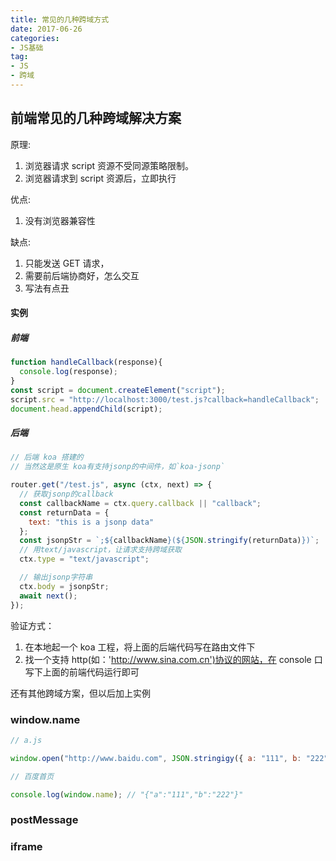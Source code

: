 ```yaml
---
title: 常见的几种跨域方式
date: 2017-06-26
categories:
- JS基础
tag: 
- JS
- 跨域
---
```


## 前端常见的几种跨域解决方案

原理:

1. 浏览器请求 script 资源不受同源策略限制。
2. 浏览器请求到 script 资源后，立即执行

优点:

1. 没有浏览器兼容性

缺点:

1. 只能发送 GET 请求，
2. 需要前后端协商好，怎么交互
3. 写法有点丑

#### 实例

##### 前端

```jsx harmony
function handleCallback(response){
  console.log(response);
}
const script = document.createElement("script");
script.src = "http://localhost:3000/test.js?callback=handleCallback";
document.head.appendChild(script);
```

##### 后端

```js
// 后端 koa 搭建的
// 当然这是原生 koa有支持jsonp的中间件，如`koa-jsonp`

router.get("/test.js", async (ctx, next) => {
  // 获取jsonp的callback
  const callbackName = ctx.query.callback || "callback";
  const returnData = {
    text: "this is a jsonp data"
  };
  const jsonpStr = `;${callbackName}(${JSON.stringify(returnData)})`;
  // 用text/javascript，让请求支持跨域获取
  ctx.type = "text/javascript";

  // 输出jsonp字符串
  ctx.body = jsonpStr;
  await next();
});
```

验证方式：

1. 在本地起一个 koa 工程，将上面的后端代码写在路由文件下
2. 找一个支持 http(如：'http://www.sina.com.cn')协议的网站，在 console 口写下上面的前端代码运行即可

还有其他跨域方案，但以后加上实例

### window.name

```js
// a.js

window.open("http://www.baidu.com", JSON.stringigy({ a: "111", b: "222" }));

// 百度首页

console.log(window.name); // "{"a":"111","b":"222"}"
```

### postMessage

### iframe
